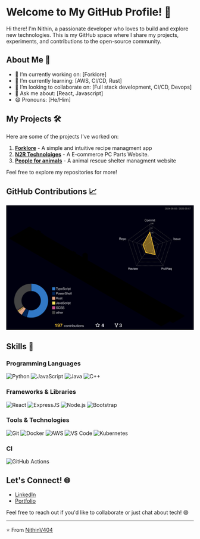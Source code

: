 # Welcome to My GitHub Profile! 👋

Hi there! I'm Nithin, a passionate developer who loves to build and explore new technologies. This is my GitHub space where I share my projects, experiments, and contributions to the open-source community.

## About Me 🚀

- 🔭 I’m currently working on: [Forklore]
- 🌱 I’m currently learning: [AWS, CI/CD, Rust]
- 👯 I’m looking to collaborate on: [Full stack development, CI/CD, Devops]
- 💬 Ask me about: [React, Javascript]
- 😄 Pronouns: [He/Him]

## My Projects 🛠️

Here are some of the projects I've worked on:

1. **[Forklore](https://github.com/NithinV404/forklore)** - A simple and intuitive recipe managment app
2. **[N2R Technoloiges](https://github.com/NithinV404/N2R-Technologies)** - A E-commerce PC Parts Website.
3. **[People for animals](https://github.com/NithinV404/peopleforanimals)** - A animal rescue shelter managment website

Feel free to explore my repositories for more!

## GitHub Contributions 📈

![Github Stat](./profile-3d-contrib/profile-night-rainbow.svg)

## Skills 🧠

### Programming Languages

![Python](https://img.shields.io/badge/Python-3776AB?style=for-the-badge&logo=python&logoColor=white)
![JavaScript](https://img.shields.io/badge/JavaScript-F7DF1E?style=for-the-badge&logo=javascript&logoColor=black)
![Java](https://img.shields.io/badge/Java-ED8B00?style=for-the-badge&logo=openjdk&logoColor=white)
![C++](https://img.shields.io/badge/C%2B%2B-00599C?style=for-the-badge&logo=c%2B%2B&logoColor=white)

### Frameworks & Libraries

![React](https://img.shields.io/badge/React-20232A?style=for-the-badge&logo=react&logoColor=61DAFB)
![ExpressJS](https://img.shields.io/badge/Django-092E20?style=for-the-badge&logo=django&logoColor=white)
![Node.js](https://img.shields.io/badge/Node.js-339933?style=for-the-badge&logo=nodedotjs&logoColor=white)
![Bootstrap](https://img.shields.io/badge/Bootstrap-7952B3?style=for-the-badge&logo=bootstrap&logoColor=white)

### Tools & Technologies

![Git](https://img.shields.io/badge/Git-F05032?style=for-the-badge&logo=git&logoColor=white)
![Docker](https://img.shields.io/badge/Docker-2496ED?style=for-the-badge&logo=docker&logoColor=white)
![AWS](https://img.shields.io/badge/AWS-232F3E?style=for-the-badge&logo=amazonaws&logoColor=white)
![VS Code](https://img.shields.io/badge/VS_Code-007ACC?style=for-the-badge&logo=visualstudiocode&logoColor=white)
![Kubernetes](https://img.shields.io/badge/kubernetes-%23326ce5.svg?style=for-the-badge&logo=kubernetes&logoColor=white)

### CI

![GitHub Actions](https://img.shields.io/badge/github%20actions-%232671E5.svg?style=for-the-badge&logo=githubactions&logoColor=white)

## Let's Connect! 🌐

- [LinkedIn](www.linkedin.com/in/nithin-v-4802b9299)
- [Portfolio](<[https://yourportfolio.com](https://nithinv404.github.io/portfolio/)>)

Feel free to reach out if you'd like to collaborate or just chat about tech! 😄

---

⭐️ From [NithinV404](https://github.com/NithinV404)
